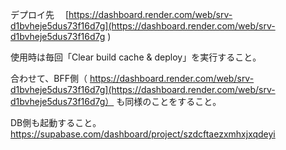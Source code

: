 デプロイ先
　[https://dashboard.render.com/web/srv-d1bvheje5dus73f16d7g](https://dashboard.render.com/web/srv-d1bvheje5dus73f16d7g )

使用時は毎回「Clear build cache & deploy」を実行すること。

合わせて、BFF側（
https://dashboard.render.com/web/srv-d1bvheje5dus73f16d7g](https://dashboard.render.com/web/srv-d1bvheje5dus73f16d7g）
も同様のことをすること。

DB側も起動すること。
https://supabase.com/dashboard/project/szdcftaezxmhxjxqdeyi
